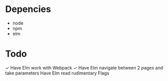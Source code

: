 # Depencies
- node
- npm
- elm

# Todo
✓ Have Elm work with Webpack
✓ Have Elm navigate between 2 pages and take parameters
  Have Elm read rudimentary Flags
